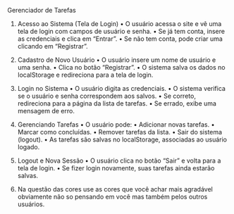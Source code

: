 Gerenciador de Tarefas

1. Acesso ao Sistema (Tela de Login)
	•	O usuário acessa o site e vê uma tela de login com campos de usuário e senha.
	•	Se já tem conta, insere as credenciais e clica em “Entrar”.
	•	Se não tem conta, pode criar uma clicando em “Registrar”.

2. Cadastro de Novo Usuário
	•	O usuário insere um nome de usuário e uma senha.
	•	Clica no botão “Registrar”.
	•	O sistema salva os dados no localStorage e redireciona para a tela de login.

3. Login no Sistema
	•	O usuário digita as credenciais.
	•	O sistema verifica se o usuário e senha correspondem aos salvos.
	•	Se correto, redireciona para a página da lista de tarefas.
	•	Se errado, exibe uma mensagem de erro.

4. Gerenciando Tarefas
	•	O usuário pode:
	•	Adicionar novas tarefas.
	•	Marcar como concluídas.
	•	Remover tarefas da lista.
	•	Sair do sistema (logout).
	•	As tarefas são salvas no localStorage, associadas ao usuário logado.

5. Logout e Nova Sessão
	•	O usuário clica no botão “Sair” e volta para a tela de login.
	•	Se fizer login novamente, suas tarefas ainda estarão salvas.
6. Na questão das cores use as cores que você achar mais agradável obviamente não so pensando em você mas também pelos outros usuários.
